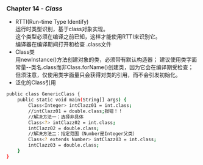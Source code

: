 ### Chapter 14 - ***Class***
* RTTI(Run-time Type Identify)  
运行时类型识别，基于class对象实现。   
这个类型必须在编译之前已知，这样才能使用RTTI来识别它。   
编译器在编译期间打开和检查 .class文件  
* Class类  
用newInstance()方法创建对象的类，必须带有默认构造器；
建议使用类字面常量--类名.class而非Class.forName()创建类，因为它会在编译期受检查；  
但须注意，仅使用类字面量只会获得对类的引用，而不会引发初始化。  
* 泛化的Class引用  
```sh 
public class GenericClass {
	public static void main(String[] args) {
		Class<Integer> intClazz01 = int.class;
		//intClazz01 = double.class;报错！！
		//解决方法一：选择非具体
		Class<?> intClazz02 = int.class;
		intClazz02 = double.class;
		//解决方法二：指定范围（Number是Integer父类）
		Class<? extends Number> intClazz03 = int.class;
		intClazz03 = double.class;
	}
}
```  
